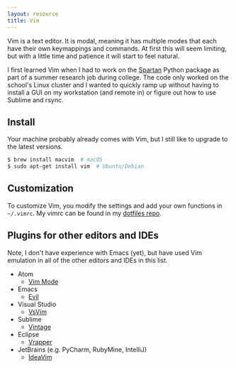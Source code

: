 ```yaml
---
layout: resource
title: Vim
---
```


Vim is a text editor. It is modal, meaning it has multiple modes that each have
their own keymappings and commands. At first this will seem limiting, but with
a little time and patience it will start to feel natural.

I first learned Vim when I had to work on the [Spartan] Python package as part
of a summer research job during college. The code only worked on the school's
Linux cluster and I wanted to quickly ramp up without having to install a GUI
on my workstation (and remote in) or figure out how to use Sublime and rsync.

[Spartan]: https://github.com/spartan-array/spartan

## Install

Your machine probably already comes with Vim, but I still like to upgrade to
the latest versions.

```sh
$ brew install macvim  # macOS
$ sudo apt-get install vim  # Ubuntu/Debian
```

## Customization

To customize Vim, you modify the settings and add your own functions in
`~/.vimrc`. My vimrc can be found in my [dotfiles repo].

[dotfiles repo]: https://github.com/rgardner/dotfiles/blob/main/link/.vimrc

## Plugins for other editors and IDEs

Note, I don't have experience with Emacs (yet), but have used Vim emulation in
all of the other editors and IDEs in this list.

- Atom
  + [Vim Mode]
- Emacs
  + [Evil]
- Visual Studio
  + [VsVim]
- Sublime
  + [Vintage]
- Eclipse
  + [Vrapper]
- JetBrains (e.g. PyCharm, RubyMine, IntelliJ)
  + [IdeaVim]


[Vim Mode]: https://github.com/atom/vim-mode
[Evil]: http://www.emacswiki.org/emacs/Evil
[VsVim]: https://visualstudiogallery.msdn.microsoft.com/59ca71b3-a4a3-46ca-8fe1-0e90e3f79329
[Vintage]: https://www.sublimetext.com/docs/2/vintage.html
[Vrapper]: http://vrapper.sourceforge.net/home/
[IdeaVim]: https://plugins.jetbrains.com/plugin/164
